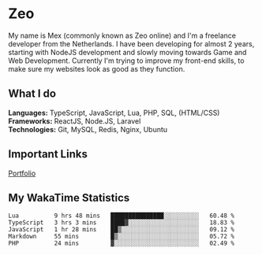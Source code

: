 # Zeo
My name is Mex (commonly known as Zeo online) and I'm a freelance developer from the Netherlands. I have been developing for almost 2 years, starting with NodeJS development and slowly moving towards Game and Web Development. Currently I'm trying to improve my front-end skills, to make sure my websites look as good as they function.

## What I do
**Languages:** TypeScript, JavaScript, Lua, PHP, SQL, (HTML/CSS)<br/>
**Frameworks:** ReactJS, Node.JS, Laravel<br/>
**Technologies:** Git, MySQL, Redis, Nginx, Ubuntu<br/>

## Important Links
[Portfolio](https://zeodev.cc)

## My WakaTime Statistics
<!--START_SECTION:waka-->
```text
Lua          9 hrs 48 mins   ███████████████░░░░░░░░░░   60.48 % 
TypeScript   3 hrs 3 mins    ████▓░░░░░░░░░░░░░░░░░░░░   18.83 % 
JavaScript   1 hr 28 mins    ██▒░░░░░░░░░░░░░░░░░░░░░░   09.12 % 
Markdown     55 mins         █▒░░░░░░░░░░░░░░░░░░░░░░░   05.72 % 
PHP          24 mins         ▓░░░░░░░░░░░░░░░░░░░░░░░░   02.49 % 
```
<!--END_SECTION:waka-->
